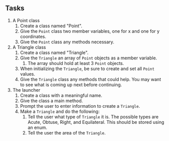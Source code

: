 ## Tasks

1. A Point class
    1. Create a class named "Point".
    2. Give the `Point` class two member variables, one for x and one for y
       coordinates.
    3. Give the `Point` class any methods necessary.
2. A Triangle class
    1. Create a class named "Triangle".
    2. Give the `Triangle` an array of `Point` objects as a member variable.
        1. The array should hold at least 3 `Point` objects.
    3. When initializing the `Triangle`, be sure to create and set all `Point`
       values.
    4. Give the `Triangle` class any methods that could help. You may want to
       see what is coming up next before continuing.
3. The launcher
    1. Create a class with a meaningful name.
    2. Give the class a main method.
    3. Prompt the user to enter information to create a `Triangle`.
    4. Make a `Triangle` and do the following:
        1. Tell the user what type of `Triangle` it is. The possible types are
           Acute, Obtuse, Right, and Equilateral. This should be stored using
           an enum.
        2. Tell the user the area of the `Triangle`.